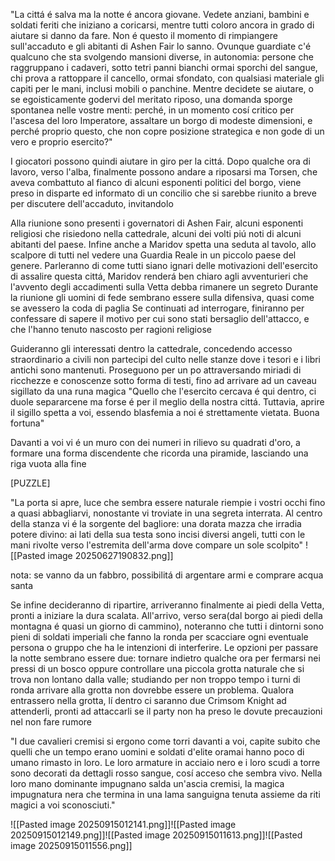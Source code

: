 "La cittá é salva ma la notte é ancora giovane. Vedete anziani, bambini e soldati feriti che iniziano a coricarsi, mentre tutti coloro ancora in grado di aiutare si danno da fare. Non é questo il momento di rimpiangere sull'accaduto e gli abitanti di Ashen Fair lo sanno. Ovunque guardiate c'é qualcuno che sta svolgendo mansioni diverse, in autonomia: persone che raggruppano i cadaveri, sotto tetri panni bianchi ormai sporchi del sangue, chi prova a rattoppare il cancello, ormai sfondato, con qualsiasi materiale gli capiti per le mani, inclusi mobili o panchine. Mentre decidete se aiutare, o se egoisticamente godervi del meritato riposo, una domanda sporge spontanea nelle vostre menti: perché, in un momento cosí critico per l'ascesa del loro Imperatore, assaltare un borgo di modeste dimensioni, e perché proprio questo, che non copre posizione strategica e non gode di un vero e proprio esercito?"


I giocatori possono quindi aiutare in giro per la cittá. Dopo qualche ora di lavoro, verso l'alba, finalmente possono andare a riposarsi ma Torsen, che aveva combattuto al fianco di alcuni esponenti politici del borgo, viene preso in disparte ed informato di un concilio che si sarebbe riunito a breve per discutere dell'accaduto, invitandolo


Alla riunione sono presenti i governatori di Ashen Fair, alcuni esponenti religiosi che risiedono nella cattedrale, alcuni dei volti piú noti di alcuni abitanti del paese. Infine anche a Maridov spetta una seduta al tavolo, allo scalpore di tutti nel vedere una Guardia Reale in un piccolo paese del genere.
Parleranno di come tutti siano ignari delle motivazioni dell'esercito di assalire questa cittá, Maridov renderá ben chiaro agli avventurieri che l'avvento degli accadimenti sulla Vetta debba rimanere un segreto
Durante la riunione gli uomini di fede sembrano essere sulla difensiva, quasi come se avessero la coda di paglia
Se continuati ad interrogare, finiranno per confessare di sapere il motivo per cui sono stati bersaglio dell'attacco, e che l'hanno tenuto nascosto per ragioni religiose 

Guideranno gli interessati dentro la cattedrale, concedendo accesso straordinario a civili non partecipi del culto nelle stanze dove i tesori e i libri antichi sono mantenuti. Proseguono per un po attraversando miriadi di ricchezze e conoscenze sotto forma di testi, fino ad arrivare ad un caveau sigillato da una runa magica "Quello che l'esercito cercava é qui dentro, ci duole separarcene ma forse é per il meglio della nostra cittá. Tuttavia, aprire il sigillo spetta a voi, essendo blasfemia a noi é strettamente vietata. Buona fortuna"

Davanti a voi vi é un muro con dei numeri in rilievo su quadrati d'oro, a formare una forma discendente che ricorda una piramide, lasciando una riga vuota alla fine

[PUZZLE]

"La porta si apre, luce che sembra essere naturale riempie i vostri occhi fino a quasi abbagliarvi, nonostante vi troviate in una segreta interrata. Al centro della stanza vi é la sorgente del bagliore: una dorata mazza che irradia potere divino: ai lati della sua testa sono incisi diversi angeli, tutti con le mani rivolte verso l'estremita dell'arma dove compare un sole scolpito"
![[Pasted image 20250627190832.png]]



nota: se vanno da un fabbro, possibilitá di argentare armi e comprare acqua santa


Se infine decideranno di ripartire, arriveranno finalmente ai piedi della Vetta, pronti a iniziare la dura scalata. All'arrivo, verso sera(dal borgo ai piedi della montagna é quasi un giorno di cammino), noteranno che tutti i dintorni sono pieni di soldati imperiali che fanno la ronda per scacciare ogni eventuale persona o gruppo che ha le intenzioni di interferire. Le opzioni per passare la notte sembrano essere due: tornare indietro qualche ora per fermarsi nei pressi di un bosco oppure controllare una piccola grotta naturale che si trova non lontano dalla valle; studiando per non troppo tempo i turni di ronda arrivare alla grotta non dovrebbe essere un problema. Qualora entrassero nella grotta, lí dentro ci saranno due Crimsom Knight ad attenderli, pronti ad attaccarli se il party non ha preso le dovute precauzioni nel non fare rumore

"I due cavalieri cremisi si ergono come torri davanti a voi, capite subito che quelli che un tempo erano uomini e soldati d'elite oramai hanno poco di umano rimasto in loro. Le loro armature in acciaio nero e i loro scudi a torre sono decorati da dettagli rosso sangue, cosí acceso che sembra vivo. Nella loro mano dominante impugnano salda un'ascia cremisi, la magica impugnatura nera che termina in una lama sanguigna tenuta assieme da riti magici a voi sconosciuti."





![[Pasted image 20250915012141.png]]![[Pasted image 20250915012149.png]]![[Pasted image 20250915011613.png]]![[Pasted image 20250915011556.png]]